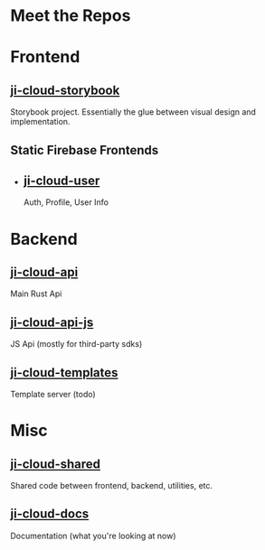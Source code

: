 # Meet the Repos

# Frontend

## [ji-cloud-storybook](https://github.com/jewish-interactive/ji-cloud-storybook)

Storybook project. Essentially the glue between visual design and implementation.

## Static Firebase Frontends

* ## [ji-cloud-user](https://github.com/jewish-interactive/ji-cloud-user)
  
  Auth, Profile, User Info

# Backend 

## [ji-cloud-api](https://github.com/jewish-interactive/ji-cloud-api)

Main Rust Api

## [ji-cloud-api-js](https://github.com/jewish-interactive/ji-cloud-api-js)

JS Api (mostly for third-party sdks)

## [ji-cloud-templates](https://github.com/jewish-interactive/ji-cloud-templates)

Template server (todo)

# Misc

## [ji-cloud-shared](https://github.com/jewish-interactive/ji-cloud-shared)

Shared code between frontend, backend, utilities, etc.

## [ji-cloud-docs](https://github.com/jewish-interactive/ji-cloud-docs)

Documentation (what you're looking at now)